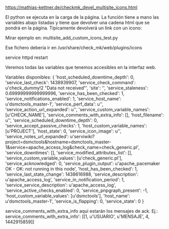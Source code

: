 https://mathias-kettner.de/checkmk_devel_multisite_icons.html

El python se ejecuta en la carga de la página. La función tiene a mano las variables abajo listadas y tiene que devolver una cadena html que se pondrá en la página.
Típicamente devolverá un link con un icono:
<a href="blabla"><img bla></a>

Mirar ejemplo en:
multisite_add_custom_icons_test.py

Ese fichero debería ir en
/usr/share/check_mk/web/plugins/icons

service httpd restart

Veremos todas las variables que tenemos accesibles en la interfaz web.


Variables disponibles:
{
 'host_scheduled_downtime_depth': 0,
 'service_last_check': 1438939907,
 'service_check_command': u'check_dummy!2 "Data not received"',
 'site': '',
 'service_staleness': 0.69999999999999996,
 'service_has_been_checked': 1,
 'service_notifications_enabled': 1,
 'service_host_name': u'dsmctools_master-1',
 'service_perf_data': u'',
 'service_action_url_expanded': u'',
 'service_custom_variable_names': [u'CHECK_NAME'],
 'service_comments_with_extra_info': [],
 'host_filename': u'',
 'service_scheduled_downtime_depth': 0,
 'service_accept_passive_checks': 1,
 'host_custom_variable_names': [u'PROJECT'],
 'host_state': 0,
 'service_icon_image': u'',
 'service_notes_url_expanded': u'serviwiki?project=dsmctools&hostname=dsmctools_master-1&service=apache_access_log&check_name=check_generic.pl',
 'service_downtimes': [],
 'service_modified_attributes_list': [],
 'service_custom_variable_values': [u'check_generic.pl'],
 'service_acknowledged': 0,
 'service_plugin_output': u'apache_pacemaker OK - OK: not running in this node',
 'host_has_been_checked': 1,
 'service_last_state_change': 1438616988,
 'service_description': u'apache_access_log',
 'service_in_notification_period': 1,
 'service_service_description': u'apache_access_log',
 'service_active_checks_enabled': 0,
 'service_pnpgraph_present': -1,
 'host_custom_variable_values': [u'dsmctools'],
 'host_name': u'dsmctools_master-1',
 'service_is_flapping': 0,
 'service_state': 0
}

service_comments_with_extra_info aqui estarán los mensajes de ack.
Ej.:
service_comments_with_extra_info': [[1, u'USUARIO', u'MENSAJE', 4, 1442915859]]
